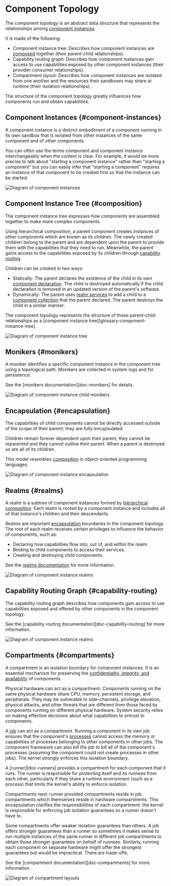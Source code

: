 # Component Topology

The component topology is an abstract data structure that represents the
relationships among [component instances](#component-instances).

It is made of the following:

- Component instance tree: Describes how component instances are
  [composed](#composition) together (their parent-child relationships).
- Capability routing graph: Describes how component instances gain access to
  use capabilities exposed by other component instances (their
  provider-consumer relationships).
- Compartment layout: Describes how component instances are
  isolated from one another and the resources their sandboxes may share at
  runtime (their isolation relationships).

The structure of the component topology greatly influences how components
run and obtain capabilities.

## Component Instances {#component-instances}

A component instance is a distinct embodiment of a component running in its own
sandbox that is isolated from other instances of the same component and of
other components.

You can often use the terms component and component instance interchangeably
when the context is clear. For example, it would be more precise to talk about
"starting a component instance" rather than "starting a component" but you
can easily infer that "starting a component" requires an instance of that
component to be created first so that the instance can be started.

![Diagram of component instances](images/topology_instances.png)

## Component Instance Tree {#composition}

The component instance tree expresses how components are assembled together
to make more complex components.

Using hierarchical composition, a parent component creates instances of other
components which are known as its children. The newly created children belong
to the parent and are dependent upon the parent to provide them with the
capabilities that they need to run. Meanwhile, the parent gains access to the
capabilities exposed by its children through
[capability routing](#capability-routing).

Children can be created in two ways:

- Statically: The parent declares the existence of the child in its own
  [component declaration](#component-declarations). The child is destroyed
  automatically if the child declaration is removed in an updated version of
  the parent's software.
- Dynamically: The parent uses [realm services][doc-realms] to add
  a child to a [component collection][doc-collections] that the parent declared.
  The parent destroys the child in a similar manner.

The component topology represents the structure of these parent-child
relationships as a [component instance tree][glossary-component-instance-tree].

![Diagram of component instance tree](images/topology_instance_tree.png)

## Monikers {#monikers}

A moniker identifies a specific component instance in the component tree
using a topological path. Monikers are collected in system logs and for
persistence.

See the [monikers documentation][doc-monikers] for details.

![Diagram of component instance child monikers](images/topology_child_monikers.png)

## Encapsulation {#encapsulation}

The capabilities of child components cannot be directly accessed outside of the
scope of their parent; they are fully encapsulated.

Children remain forever dependent upon their parent; they cannot be reparented
and they cannot outlive their parent. When a parent is destroyed so are all
of its children.

This model resembles [composition][wiki-object-composition] in object-oriented
programming languages.

![Diagram of component instance encapsulation](images/topology_encapsulation.png)

## Realms {#realms}

A realm is a subtree of component instances formed by
[hierarchical composition](#composition). Each realm is rooted by a component
instance and includes all of that instance's children and their descendants.

Realms are important [encapsulation](#encapsulation) boundaries in the
component topology. The root of each realm receives certain privileges to
influence the behavior of components, such as:

- Declaring how capabilities flow into, out of, and within the realm.
- Binding to child components to access their services.
- Creating and destroying child components.

See the [realms documentation][doc-realms] for more information.

![Diagram of component instance realms](images/topology_realms.png)

## Capability Routing Graph {#capability-routing}

The capability routing graph describes how components gain access to use
capabilities exposed and offered by other components in the component topology.

See the [capability routing documentation][doc-capability-routing]
for more information.

![Diagram of component instance realms](images/topology_capability_routing.png)

## Compartments {#compartments}

A compartment is an isolation boundary for component instances. It is an
essential mechanism for preserving the
[confidentiality, integrity, and availability][wiki-infosec] of components.

Physical hardware can act as a compartment. Components running on the
same physical hardware share CPU, memory, persistent storage, and peripherals.
They may be vulnerable to side-channels, privilege elevation, physical attacks,
and other threats that are different from those faced by components running
on different physical hardware. System security relies on making effective
decisions about what capabilities to entrust to components.

A [job][glossary-job] can act as a compartment. Running a component in its
own job ensures that the component's [processes][glossary-process] cannot
access the memory or capabilities of processes belonging to other components
in other jobs. The component framework can also kill the job to kill all of
the component's processes (assuming the component could not create processes
in other jobs). The kernel strongly enforces this isolation boundary.

A [runner][doc-runners] provides a compartment for each component that it runs.
The runner is responsible for protecting itself and its runnees from each
other, particularly if they share a runtime environment (such as a process)
that limits the kernel's ability to enforce isolation.

Compartments nest: runner provided compartments reside in job compartments
which themselves reside in hardware compartments. This encapsulation clarifies
the responsibilities of each compartment: the kernel is responsible for
enforcing job isolation guarantees so a runner doesn't have to.

Some compartments offer weaker isolation guarantees than others. A job offers
stronger guarantees than a runner so sometimes it makes sense to run multiple
instances of the same runner in different job compartments to obtain those
stronger guarantees on behalf of runnees. Similarly, running each component
on separate hardware might offer the strongest guarantees but would be
impractical. There are trade-offs.

See the [compartment documentation][doc-compartments]
for more information.

![Diagram of compartment layouts](images/topology_compartments.png)

[doc-collections]: realms.md#collections
[doc-manifests]: component_manifests.md
[doc-realms]: realms.md
[glossary-job]: ../../glossary.md#job
[glossary-process]: ../../glossary.md#process
[wiki-infosec]: https://en.wikipedia.org/wiki/Information_security
[wiki-least-privilege]: https://en.wikipedia.org/wiki/Principle_of_least_privilege
[wiki-object-composition]: https://en.wikipedia.org/wiki/Object_composition

